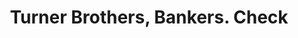 ---
doi: 10.7916/D8281KPS
date_other: '1870'
date_other_textual: 1870-1879
form: printed ephemera
genre:
- Checks (bank checks)
name:
- Turner Brothers, Bankers
object_in_context_url: https://biggert.cul.columbia.edu/items/view/ave_biggert_01136
subject_hierarchical_geographic:
- New York, New York, United States
subject_name:
- Turner Brothers, Bankers
title: Turner Brothers, Bankers. Check
sort_title: Turner Brothers, Bankers. Check
call_number: ave_biggert_01136
coordinates:
- 40.71277777777778,-74.00583333333333
pid: ave_biggert_01136
identifiers: ave_biggert_01136
thumbnail: https://derivativo-3.library.columbia.edu/iiif/2/ldpd:344791/full/!256,256/0/native.jpg
permalink: "/biggert/ave_biggert_01136/"
layout: iiif-image-page
---